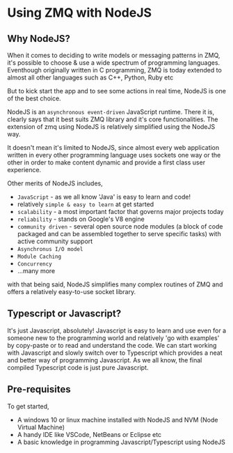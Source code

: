 # Using ZMQ with NodeJS

## Why NodeJS?

When it comes to deciding to write models or messaging patterns in ZMQ, it's possible to choose & use a wide spectrum of programming languages. Eventhough originally written in C programming, ZMQ is today extended to almost all other languages such as C++, Python, Ruby etc

But to kick start the app and to see some actions in real time, NodeJS is one of the best choice.

NodeJS is an `asynchronous event-driven` JavaScript runtime. There it is, clearly says that it best suits ZMQ library and it's core functionalities. The extension of zmq using NodeJS is relatively simplified using the NodeJS way.

It doesn't mean it's limited to NodeJS, since almost every web application written in every other programming language uses sockets one way or the other in order to make content dynamic and provide a first class user experience. 

Other merits of NodeJS includes, 
- `JavaScript` - as we all know 'Java' is easy to learn and code!
-  relatively `simple & easy to learn` at get started
- `scalability` - a most important factor that governs major projects today
- `reliability` - stands on Google's V8 engine 
- `community driven` - several open source node modules (a block of code packaged and can be assembled together to serve specific tasks) with active community support 
- `Asynchronus I/O model` 
- `Module Caching`
- `Concurrency`
- ...many more

with that being said, NodeJS simplifies many complex routines of ZMQ and offers a relatively easy-to-use socket library.

## Typescript or Javascript?

It's just Javascript, absolutely! Javascript is easy to learn and use even for a someone new to the programming world and relatively 'go with examples' by copy-paste or to read and understand the code. We can start working with Javascript and slowly switch over to Typescript which provides a neat and better way of programming Javascript. As we all know, the final compiled Typescript code is just pure Javascript.


## Pre-requisites

To get started,

- A windows 10 or linux machine installed with NodeJS and NVM (Node Virtual Machine)
- A handy IDE like VSCode, NetBeans or Eclipse etc
- A basic knowledge in programming Javascript/Typescript using NodeJS
